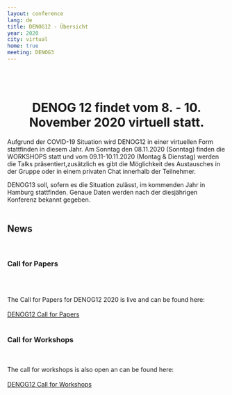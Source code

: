 ```yaml
---
layout: conference
lang: de
title: DENOG12 - Übersicht
year: 2020
city: virtual
home: true
meeting: DENOG3
---
```


<br><br>
<center>
    <h1>DENOG 12 findet vom 8. - 10. November 2020 virtuell statt.</h1>
</center>
Aufgrund der COVID-19 Situation wird DENOG12 in einer virtuellen Form stattfinden in diesem Jahr.  Am Sonntag den 08.11.2020 (Sonntag) finden die WORKSHOPS statt und vom 09.11-10.11.2020 (Montag & Dienstag) werden die Talks präsentiert,zusätzlich es gibt die Möglichkeit des Austausches in der Gruppe oder in einem privaten Chat innerhalb der Teilnehmer.

DENOG13 soll, sofern es die Situation zulässt, im kommenden Jahr in Hamburg stattfinden.
Genaue Daten werden nach der diesjährigen Konferenz bekannt gegeben.
 <br><br>

 <h2> News </h2>
 <br>
<h3> Call for Papers </h3>
<br>
<br>

The Call for Papers for DENOG12 2020 is live and can be found here:<br>
<br>
<a href="https://pretalx.denog.de/denog12/cfp" target="new">DENOG12 Call for Papers</a>
<br>
<br>
<h3>Call for Workshops</h3>
<br>
<br>
The call for workshops is also open an can be found here:<br>
<br>
<a href="https://pretalx.denog.de/denog12-workshops/cfp" target="new">DENOG12 Call for Workshops</a>
